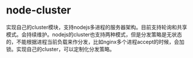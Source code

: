 # node-cluster
实现自己的cluster模块，支持nodejs多进程的服务器架构。目前支持轮询和共享模式。会持续维护。nodejs的cluster也支持两种模式，但是分发策略是无状态的，不能根据进程当前负载来作分发，比如nginx多个进程accept的时候，会加锁。实现自己的cluster，可以定制化分发策略。
